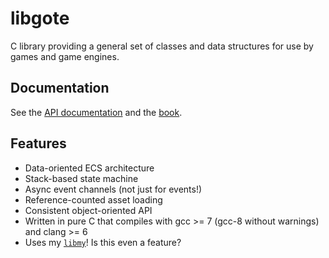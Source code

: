 # libgote
C library providing a general set of classes and data structures for use by games and game engines.

## Documentation

See the [API documentation](https://nasso.io/libgote/doc/) and the [book](https://nasso.io/libgote/book/).

## Features

- Data-oriented ECS architecture
- Stack-based state machine
- Async event channels (not just for events!)
- Reference-counted asset loading
- Consistent object-oriented API
- Written in pure C that compiles with gcc >= 7 (gcc-8 without warnings) and clang >= 6
- Uses my [`libmy`](https://github.com/nasso/libmy)! Is this even a feature?
